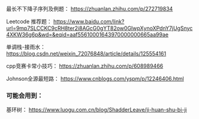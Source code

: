 最长不下降子序列及例题：
https://zhuanlan.zhihu.com/p/272719834

Leetcode 推荐题：
https://www.baidu.com/link?url=9mp7SLCCKC9cRH8ter2i8AGcG0gYT82ow0GIwpXynoXPdnY7jUgSnyc4XKW36g6p&wd=&eqid=aaf55610001643970000000665aa99ae

单调栈-接雨水：
https://blog.csdn.net/weixin_72076848/article/details/125554161

cpp竞赛卡常小技巧：
https://zhuanlan.zhihu.com/p/608989466

Johnson全源最短路：
https://www.cnblogs.com/yspm/p/12246406.html

### 可能会用到：
基环树：
https://www.luogu.com.cn/blog/ShadderLeave/ji-huan-shu-bi-ji
